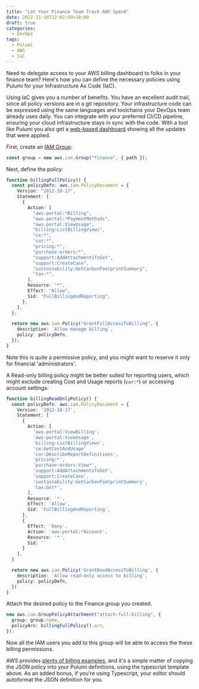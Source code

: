 ```yaml
---
title: "Let Your Finance Team Track AWS Spend"
date: 2022-11-16T22:02:59+10:00
draft: true
categories:
  - DevOps
tags:
  - Pulumi
  - AWS
  - IaC
---
```


Need to delegate access to your AWS billing dashboard to folks in your finance team? Here's how you can define the necessary policies using Pulumi for your Infrastructure As Code (IaC).

Using IaC gives you a number of benefits. You have an excellent audit trail, since all policy versions are in a git repository. Your infrastructure code can be expressed using the same languages and toolchains your DevOps team already uses daily. You can integrate with your preferred CI/CD pipeline, ensuring your cloud infrastructure stays in sync with the code. With a tool like Pulumi you also get a [web-based dashboard](https://app.pulumi.com/) showing all the updates that were applied.

First, create an [IAM Group](https://www.pulumi.com/registry/packages/aws/api-docs/iam/group/):

```typescript
const group = new aws.iam.Group("finance", { path });
```

Next, define the policy:

```typescript
function billingFullPolicy() {
  const policyDefn: aws.iam.PolicyDocument = {
    Version: "2012-10-17",
    Statement: [
      {
        Action: [
          "aws-portal:*Billing",
          "aws-portal:*PaymentMethods",
          "aws-portal:ViewUsage",
          "billing:ListBillingViews",
          "ce:*",
          "cur:*",
          "pricing:*",
          "purchase-orders:*",
          "support:AddAttachmentsToSet",
          "support:CreateCase",
          "sustainability:GetCarbonFootprintSummary",
          "tax:*",
        ],
        Resource: "*",
        Effect: "Allow",
        Sid: "FullBillingAndReporting",
      },
    ],
  };

  return new aws.iam.Policy("GrantFullAccessToBilling", {
    description: `Allow manage billing`,
    policy: policyDefn,
  });
}
```

Note this is quite a permissive policy, and you might want to reserve it only for financial 'administrators'.

A Read-only billing policy might be better suited for reporting users, which might exclude creating Cost and Usage reports (`cur:*`) or accessing account settings:

```typescript
function billingReadOnlyPolicy() {
  const policyDefn: aws.iam.PolicyDocument = {
    Version: '2012-10-17',
    Statement: [
      {
        Action: [
          'aws-portal:ViewBilling',
          'aws-portal:ViewUsage',
          'billing:ListBillingViews',
          'ce:GetCostAndUsage'
          'cur:DescribeReportDefinitions',
          'pricing:*',
          'purchase-orders:View*',
          'support:AddAttachmentsToSet',
          'support:CreateCase',
          'sustainability:GetCarbonFootprintSummary',
          'tax:Get*',
        ],
        Resource: '*',
        Effect: 'Allow',
        Sid: 'FullBillingAndReporting',
      },
      {
        Effect: 'Deny',
        Action: 'aws-portal:*Account',
        Resource: '*',
        Sid: ''
      }
    ],
  }

  return new aws.iam.Policy('GrantReadAccessToBilling', {
    description: 'Allow read-only access to billing',
    policy: policyDefn,
  })
}
```

Attach the desired policy to the Finance group you created.

```typescript
new aws.iam.GroupPolicyAttachment("attach-full-billing", {
  group: group.name,
  policyArn: billingFullPolicy().arn,
});
```

Now all the IAM users you add to this group will be able to access the these billing permissions.

AWS provides [plenty of billing examples](https://docs.aws.amazon.com/awsaccountbilling/latest/aboutv2/billing-example-policies.html), and it's a simple matter of copying the JSON policy into your Pulumi definitions, using the typescript template above. As an added bonus, if you're using Typescript, your editor should autoformat the JSON definition for you.
